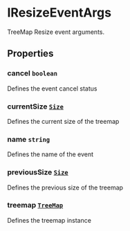 # IResizeEventArgs

TreeMap Resize event arguments.

## Properties

### cancel `boolean`

Defines the event cancel status

### currentSize [`Size`](./api-size.html)

Defines the current size of the treemap

### name `string`

Defines the name of the event

### previousSize [`Size`](./api-size.html)

Defines the previous size of the treemap

### treemap [`TreeMap`](./api-treeMap.html)

Defines the treemap instance
